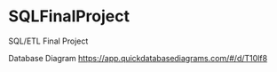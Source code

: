 # SQLFinalProject
SQL/ETL Final Project

Database Diagram
https://app.quickdatabasediagrams.com/#/d/T10lf8